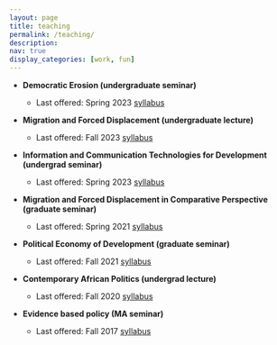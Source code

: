 ```yaml
---
layout: page
title: teaching
permalink: /teaching/
description: 
nav: true
display_categories: [work, fun]
---
```


- **Democratic Erosion (undergraduate seminar)**
    - Last offered: Spring 2023 [syllabus](https://guygrossman.com/assets/pdf/syllabus_dem_erosion_fall2023.pdf)

- **Migration and Forced Displacement (undergraduate lecture)** 
    - Last offered: Fall 2023 [syllabus](https://guygrossman.com/assets/pdf/Syllabus_Migration_Fall2023.pdf)

- **Information and Communication Technologies for Development (undergrad seminar)** 
    - Last offered: Spring 2023 [syllabus](https://www.dropbox.com/s/j0vk4bxumsuggzy/Grossman_ICT4D_Spring2023.pdf?dl=0)

- **Migration and Forced Displacement in Comparative Perspective (graduate seminar)**
    - Last offered: Spring 2021 [syllabus](https://web.sas.upenn.edu/ggros/files/2021/01/Syllabus_Migration_Spring2021_Final.pdf)

- **Political Economy of Development (graduate seminar)**
    - Last offered: Fall 2021 [syllabus](https://web.sas.upenn.edu/ggros/files/2021/08/Grossman_Polit_Econ_Dev_Fall2021.pdf)

- **Contemporary African Politics (undergrad lecture)**
     - Last offered: Fall 2020 [syllabus](https://web.sas.upenn.edu/ggros/files/2020/09/Syllabus_African_politics_Fall2020.pdf)

- **Evidence based policy (MA seminar)**
    - Last offered: Fall 2017 [syllabus](https://web.sas.upenn.edu/ggros/files/2016/10/Evidence_Based_Policy_Fall2017-17oymlv.pdf)

